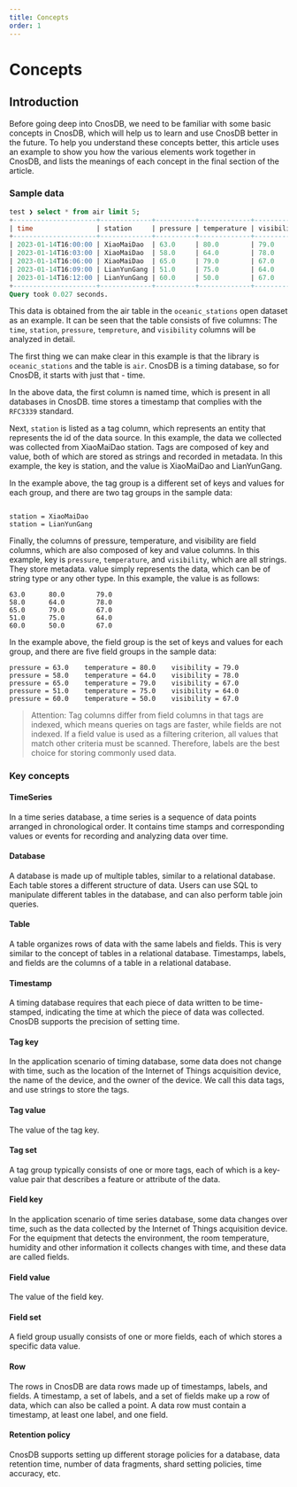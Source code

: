 ```yaml
---
title: Concepts
order: 1
---
```

# Concepts

## Introduction

Before going deep into CnosDB, we need to be familiar with some basic concepts in CnosDB, which will help us to learn and use CnosDB better in the future. To help you understand these concepts better, this article uses an example to show you how the various elements work together in CnosDB, and lists the meanings of each concept in the final section of the article.

### Sample data

```sql
test ❯ select * from air limit 5;
+---------------------+-------------+----------+-------------+------------+
| time                | station     | pressure | temperature | visibility |
+---------------------+-------------+----------+-------------+------------+
| 2023-01-14T16:00:00 | XiaoMaiDao  | 63.0     | 80.0        | 79.0       |
| 2023-01-14T16:03:00 | XiaoMaiDao  | 58.0     | 64.0        | 78.0       |
| 2023-01-14T16:06:00 | XiaoMaiDao  | 65.0     | 79.0        | 67.0       |
| 2023-01-14T16:09:00 | LianYunGang | 51.0     | 75.0        | 64.0       |
| 2023-01-14T16:12:00 | LianYunGang | 60.0     | 50.0        | 67.0       |
+---------------------+-------------+----------+-------------+------------+
Query took 0.027 seconds.
```

This data is obtained from the air table in the `oceanic_stations` open dataset as an example. It can be seen that the table consists of five columns: The `time`, `station`, `pressure`, `tempreture`, and `visibility` columns will be analyzed in detail.

The first thing we can make clear in this example is that the library is `oceanic_stations` and the table is `air`. CnosDB is a timing database, so for CnosDB, it starts with just that - time.

In the above data, the first column is named time, which is present in all databases in CnosDB. time stores a timestamp that complies with the `RFC3339` standard.

Next, `station` is listed as a tag column, which represents an entity that represents the id of the data source. In this example, the data we collected was collected from XiaoMaiDao station. Tags are composed of key and value, both of which are stored as strings and recorded in metadata. In this example, the key is station, and the value is XiaoMaiDao and LianYunGang.

In the example above, the tag group is a different set of keys and values for each group, and there are two tag groups in the sample data:

```text

station = XiaoMaiDao
station = LianYunGang

```

Finally, the columns of pressure, temperature, and visibility are field columns, which are also composed of key and value columns. In this example, key is `pressure`, `temperature`, and `visibility`, which are all strings. They store metadata. value simply represents the data, which can be of string type or any other type. In this example, the value is as follows:

```text
63.0      80.0        79.0       
58.0      64.0        78.0       
65.0      79.0        67.0       
51.0      75.0        64.0       
60.0      50.0        67.0    
```   
In the example above, the field group is the set of keys and values for each group, and there are five field groups in the sample data:

```text
pressure = 63.0    temperature = 80.0    visibility = 79.0       
pressure = 58.0    temperature = 64.0    visibility = 78.0       
pressure = 65.0    temperature = 79.0    visibility = 67.0       
pressure = 51.0    temperature = 75.0    visibility = 64.0       
pressure = 60.0    temperature = 50.0    visibility = 67.0   
```    
>Attention: Tag columns differ from field columns in that tags are indexed, which means queries on tags are faster, while fields are not indexed. If a field value is used as a filtering criterion, all values that match other criteria must be scanned. Therefore, labels are the best choice for storing commonly used data.

### Key concepts
#### TimeSeries

In a time series database, a time series is a sequence of data points arranged in chronological order. It contains time stamps and corresponding values or events for recording and analyzing data over time.
#### Database

A database is made up of multiple tables, similar to a relational database. Each table stores a different structure of data. Users can use SQL to manipulate different tables in the database, and can also perform table join queries.
#### Table

A table organizes rows of data with the same labels and fields. This is very similar to the concept of tables in a relational database. Timestamps, labels, and fields are the columns of a table in a relational database.
#### Timestamp
A timing database requires that each piece of data written to be time-stamped, indicating the time at which the piece of data was collected. CnosDB supports the precision of setting time.
#### Tag key

In the application scenario of timing database, some data does not change with time, such as the location of the Internet of Things acquisition device, the name of the device, and the owner of the device. We call this data tags, and use strings to store the tags.
#### Tag value

The value of the tag key.
#### Tag set

A tag group typically consists of one or more tags, each of which is a key-value pair that describes a feature or attribute of the data.
#### Field key

In the application scenario of time series database, some data changes over time, such as the data collected by the Internet of Things acquisition device. For the equipment that detects the environment, the room temperature, humidity and other information it collects changes with time, and these data are called fields.
#### Field value
The value of the field key.
#### Field set
A field group usually consists of one or more fields, each of which stores a specific data value.
#### Row
The rows in CnosDB are data rows made up of timestamps, labels, and fields. A timestamp, a set of labels, and a set of fields make up a row of data, which can also be called a point. A data row must contain a timestamp, at least one label, and one field.
#### Retention policy
CnosDB supports setting up different storage policies for a database, data retention time, number of data fragments, shard setting policies, time accuracy, etc.
